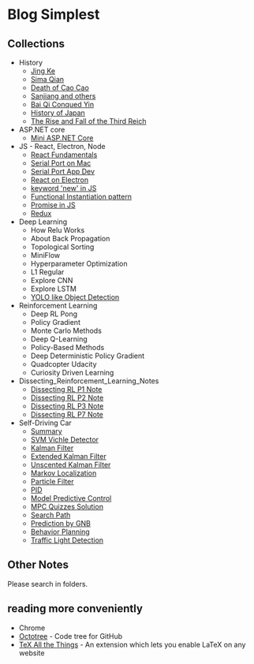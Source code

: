 # Blog Simplest

## Collections
- History
  - [Jing Ke](./2016/2016-08-08-Jing_Ke/jingke.md)
  - [Sima Qian](./2016/2016-09-01-Sima_Qian/simaqian.md)
  - [Death of Cao Cao](./2017/2017-09-28-Death_of_Cao_Cao/death_of_caocao.md)
  - [Sanjiang and others](./2017/2017-09-29-Sanjiang_and_others/words_from_xindeyong.md)
  - [Bai Qi Conqued Yin](./2018/2018-07-20-Bai_Qi_Conqued_Yin/conqued_yin.md)
  - [History of Japan](./2019/2019-01-13_History_of_Japan/history_of_japan.md)
  - [The Rise and Fall of the Third Reich](./2019/2019-02-18_The_Third_Reich/the_third_reich.md)
- ASP.NET core
  - [Mini ASP.NET Core](./2019/2019-01-30_Mini_AspNet_Core/mini_aspnet_core.md)
- JS - React, Electron, Node
  - [React Fundamentals](./2018/2018-12-25_React_Fundamentals/react_fundamentals.md)
  - [Serial Port on Mac](./2019/2019-01-04_Serial_Port_on_Mac/serial_port_on_mac.md)
  - [Serial Port App Dev](./2019/2019-01-08_Serial_Port_App_Dev/serial_port_app_dev.md)
  - [React on Electron](./2019/2019-01-23_React_on_Electron/react_on_electron.md)
  - [keyword 'new' in JS](./2019/2019-01-30_Keyword_new_in_JS/keyword_new_in_js.md)
  - [Functional Instantiation pattern](./2019/2019-02-11_Functional_Instantiation/functional_instantiation.md)
  - [Promise in JS](./2019/2019-02-11_Promise_in_JS/promise_in_js.md)
  - [Redux](./2019/2019-02-12_Redux/redux.md)
- Deep Learning
  - How Relu Works
  - About Back Propagation
  - Topological Sorting
  - MiniFlow
  - Hyperparameter Optimization
  - L1 Regular
  - Explore CNN
  - Explore LSTM
  - [YOLO like Object Detection](./2018/2018-12-13_Traffic_Light_Detection/traffic_light_detection.md)
- Reinforcement Learning
  - Deep RL Pong
  - Policy Gradient
  - Monte Carlo Methods
  - Deep Q-Learning
  - Policy-Based Methods
  - Deep Deterministic Policy Gradient
  - Quadcopter Udacity
  - Curiosity Driven Learning
- Dissecting_Reinforcement_Learning_Notes
  - [Dissecting RL P1 Note](./2017/2017-10-19-Dissecting_Reinforcement_Learning_P1_Note/DissectingReinforcementLearningP1Note.md)
  - [Dissecting RL P2 Note](./2017/2017-10-25-Dissecting_Reinforcement_Learning_P2_Note/DissectingReinforcementLearningP2Note.md)
  - [Dissecting RL P3 Note](./2017/2017-10-27-Dissecting_Reinforcement_Learning_P3_Note/DissectingReinforcementLearningP3Note.md)
  - [Dissecting RL P7 Note](./2018/2018-12-26_Dissecting_RL_p7_note/dissecting_rl_p7_note.md)
- Self-Driving Car
  - [Summary](./2018/2018-12-24_Self_Driving_nd_Summary/self_driving_summary.md)
  - [SVM Vichle Detector](./2018/2018-04-07-SVM_Vichle_Detector/vehicle_detector.md)
  - [Kalman Filter](./2018/2018-05-31-Kalman_Filter/kalman_filter.md)
  - [Extended Kalman Filter](./2018/2018-06-08-Extended_Kalman_Filter/extented_kalman_filter.md)
  - [Unscented Kalman Filter](./2018/2018-06-13-Unscented_Kalman_Filter/unscented_kalman_filter.md)
  - [Markov Localization](./2018/2018-07-17-Markov_Localization/markov_localization.md)
  - [Particle Filter](./2018/2018-08-01-Particle_Filter/particle_filter.md)
  - [PID](./2018/2018-08-02-PID/pid.md)
  - [Model Predictive Control](./2018/2018-08-09-Model_Predictive_Control/model_predictive_control.md)
  - [MPC Quizzes Solution](./2018/2018-08-10-MPC_Quizzes_Solution/mpc_solution.md)
  - [Search Path](./2018/2018-09-07-Search_Path/search_path.md)
  - [Prediction by GNB](./2018/2018-09-21-Prediction_by_GNB/gnb.md)
  - [Behavior Planning](./2018/2018-10-11_Behavior_Planning/behavior_planning.md)
  - [Traffic Light Detection](./2018/2018-12-13_Traffic_Light_Detection/traffic_light_detection.md)

## Other Notes
Please search in folders.

## reading more conveniently

- Chrome
- [Octotree](https://chrome.google.com/webstore/detail/octotree/bkhaagjahfmjljalopjnoealnfndnagc) - Code tree for GitHub
- [TeX All the Things](https://chrome.google.com/webstore/detail/tex-all-the-things/cbimabofgmfdkicghcadidpemeenbffn) - An extension which lets you enable LaTeX on any website